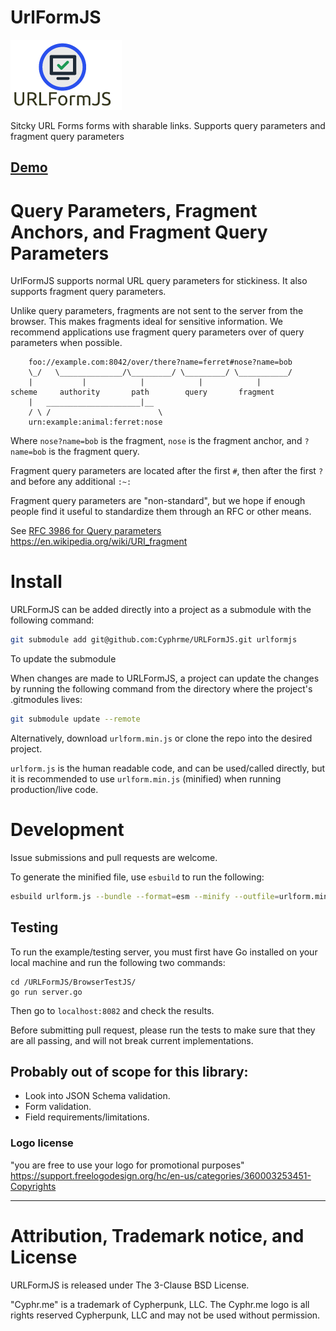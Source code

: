 # UrlFormJS 

![URLFormJS](./urlformjs.png)

Sitcky URL Forms forms with sharable links.  Supports query parameters and
fragment query parameters

## [Demo](https://cyphrme.github.io/URLFormJS/?first_name=Bob&last_name=Smith&email_address=bob%40something.com&phone_number=1234567890&subscribe_latest_news=true)


# Query Parameters, Fragment Anchors, and Fragment Query Parameters
UrlFormJS supports normal URL query parameters for stickiness.  It also supports
fragment query parameters.

Unlike query parameters, fragments are not sent to the server from the browser.
This makes fragments ideal for sensitive information.  We recommend applications
use fragment query parameters over of query parameters when possible.


		foo://example.com:8042/over/there?name=ferret#nose?name=bob
		\_/   \______________/\_________/ \_________/ \___________/
		|           |            |            |            |
	scheme     authority       path        query       fragment
		|   _____________________|__
		/ \ /                        \
		urn:example:animal:ferret:nose


Where `nose?name=bob` is the fragment, `nose` is the fragment anchor, and
`?name=bob` is the fragment query.

Fragment query parameters are located after the first `#`, then after the first
`?` and before any additional `:~:`

Fragment query parameters are "non-standard", but we hope if enough people find
it useful to standardize them through an RFC or other means.  

See [RFC 3986 for Query
parameters](https://www.rfc-editor.org/rfc/rfc3986#section-3.5)
https://en.wikipedia.org/wiki/URI_fragment


# Install
URLFormJS can be added directly into a project as a submodule with the following
command:

``` sh
git submodule add git@github.com:Cyphrme/URLFormJS.git urlformjs
```

To update the submodule

When changes are made to URLFormJS, a project can update the changes by running
the following command from the directory where the project's .gitmodules lives:

```sh
git submodule update --remote
```

Alternatively, download `urlform.min.js` or clone the repo into the desired
project.

`urlform.js` is the human readable code, and can be used/called directly, but it
is recommended to use `urlform.min.js` (minified) when running production/live
code.


# Development
Issue submissions and pull requests are welcome.

To generate the minified file, use `esbuild` to run the following:

```sh
esbuild urlform.js --bundle --format=esm --minify --outfile=urlform.min.js
```

## Testing
To run the example/testing server, you must first have Go installed on your local
machine and run the following two commands:

```
cd /URLFormJS/BrowserTestJS/
go run server.go
```

Then go to `localhost:8082` and check the results.

Before submitting pull request, please run the tests to make sure that they are
all passing, and will not break current implementations.


## Probably out of scope for this library:
- Look into JSON Schema validation. 
- Form validation.  
- Field requirements/limitations. 

### Logo license
"you are free to use your logo for promotional purposes"
https://support.freelogodesign.org/hc/en-us/categories/360003253451-Copyrights

----------------------------------------------------------------------
# Attribution, Trademark notice, and License
URLFormJS is released under The 3-Clause BSD License. 

"Cyphr.me" is a trademark of Cypherpunk, LLC. The Cyphr.me logo is all rights
reserved Cypherpunk, LLC and may not be used without permission.